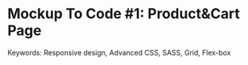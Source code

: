 # Mockup To Code #1: Product&Cart Page

Keywords: Responsive design, Advanced CSS, SASS, Grid, Flex-box
